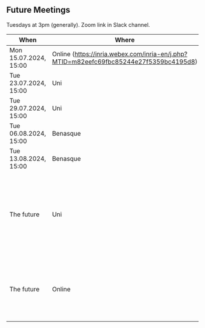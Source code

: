 ## Future Meetings

Tuesdays at 3pm (generally). Zoom link in Slack channel.

| When                  | Where                                                                                  | What                                                                                          | Resources                                                          |
|-----------------------|----------------------------------------------------------------------------------------|-----------------------------------------------------------------------------------------------|--------------------------------------------------------------------|
| Mon 15.07.2024, 15:00 | Online (https://inria.webex.com/inria-en/j.php?MTID=m82eefc69fbc85244e27f5359bc4195d8) | Julio - The XYZ ruby code                                                                     | https://scirate.com/arxiv/2407.08566                               |
| Tue 23.07.2024, 15:00 | Uni                                                                                    | Idris - Master's project                                                                      | -                                                                  |
| Tue 29.07.2024, 15:00 | Uni                                                                                    | Update round                                                                                  | -                                                                  |
| Tue 06.08.2024, 15:00 | Benasque                                                                               | No meeting?                                                                                   | -                                                                  |
| Tue 13.08.2024, 15:00 | Benasque                                                                               | No meeting?                                                                                   | -                                                                  |
| The future            | Uni                                                                                    | Teague - Scalable spider nests (...or how to graphically grok transversal non-Clifford gates) | http://arxiv.org/abs/2404.07828                                    |
| The future            | Online                                                                                 | Tibor Rakovszky - Part 2 - The Physics of (good) LDPC Codes                                   | https://arxiv.org/abs/2310.16032, https://arxiv.org/abs/2402.16831 |